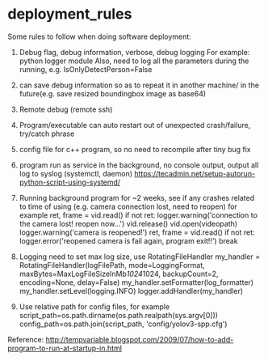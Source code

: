 # deployment_rules
Some rules to follow when doing software deployment:

1. Debug flag, debug information, verbose, debug logging
For example: python logger module
Also, need to log all the parameters during the running, e.g. IsOnlyDetectPerson=False

2. can save debug information so as to repeat it in another machine/ in the future(e.g. save resized boundingbox image as base64)
3. Remote debug (remote ssh)
4. Program/executable can auto restart out of unexpected crash/failure, try/catch phrase
5. config file for c++ program, so no need to recompile after tiny bug fix
6. program run as service in the background, no console output, output all log to syslog (systemctl, daemon)
https://tecadmin.net/setup-autorun-python-script-using-systemd/

7. Running background program for ~2 weeks, see if any crashes related to time of using (e.g. camera connection lost, need to reopen)
for example
    ret, frame = vid.read()
    if not ret:
        logger.warning('connection to the camera lost! reopen now...')
        vid.release()
        vid.open(videopath)
        logger.warning('camera is reopened!')
        ret, frame = vid.read()
        if not ret:
            logger.error('reopened camera is fail again, program exit!!')
            break

8. Logging need to set max log size, use RotatingFileHandler
my_handler = RotatingFileHandler(logFilePath, mode=LoggingFormat, maxBytes=MaxLogFileSizeInMb*1024*1024, 
                                 backupCount=2, encoding=None, delay=False)
my_handler.setFormatter(log_formatter)
my_handler.setLevel(logging.INFO)
logger.addHandler(my_handler)

9. Use relative path for config files, 
for example
script_path=os.path.dirname(os.path.realpath(sys.argv[0]))
config_path=os.path.join(script_path, 'config/yolov3-spp.cfg')

Reference:
http://tempvariable.blogspot.com/2009/07/how-to-add-program-to-run-at-startup-in.html

